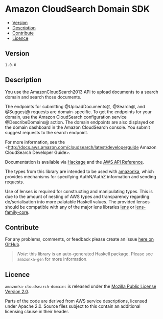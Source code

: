 # Amazon CloudSearch Domain SDK

* [Version](#version)
* [Description](#description)
* [Contribute](#contribute)
* [Licence](#licence)


## Version

`1.0.0`


## Description

You use the AmazonCloudSearch2013 API to upload documents to a search
domain and search those documents.

The endpoints for submitting @UploadDocuments@, @Search@, and @Suggest@
requests are domain-specific. To get the endpoints for your domain, use
the Amazon CloudSearch configuration service @DescribeDomains@ action.
The domain endpoints are also displayed on the domain dashboard in the
Amazon CloudSearch console. You submit suggest requests to the search
endpoint.

For more information, see the
<http://docs.aws.amazon.com/cloudsearch/latest/developerguide Amazon CloudSearch Developer Guide>.

Documentation is available via [Hackage](http://hackage.haskell.org/package/amazonka-cloudsearch-domains)
and the [AWS API Reference](http://docs.aws.amazon.com/cloudsearch/latest/developerguide/what-is-cloudsearch.html).

The types from this library are intended to be used with [amazonka](http://hackage.haskell.org/package/amazonka),
which provides mechanisms for specifying AuthN/AuthZ information and sending requests.

Use of lenses is required for constructing and manipulating types.
This is due to the amount of nesting of AWS types and transparency regarding
de/serialisation into more palatable Haskell values.
The provided lenses should be compatible with any of the major lens libraries
[lens](http://hackage.haskell.org/package/lens) or [lens-family-core](http://hackage.haskell.org/package/lens-family-core).

## Contribute

For any problems, comments, or feedback please create an issue [here on GitHub](https://github.com/brendanhay/amazonka/issues).

> _Note:_ this library is an auto-generated Haskell package. Please see `amazonka-gen` for more information.


## Licence

`amazonka-cloudsearch-domains` is released under the [Mozilla Public License Version 2.0](http://www.mozilla.org/MPL/).

Parts of the code are derived from AWS service descriptions, licensed under Apache 2.0.
Source files subject to this contain an additional licensing clause in their header.

